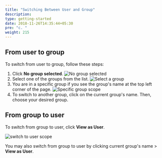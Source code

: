 ```yaml
---
title: "Switching Between User and Group"
description:
type: getting-started
date: 2018-11-26T14:35:44+05:30
pre: "c. "
weight: 215
---
```

## From user to group
To switch from user to group, follow these steps:

1. Click **No group selected**.
    ![No group selected](/images/getting-started/no-grp-selected.png?classes=border,shadow&width=70pc)
2. Select one of the groups from the list.
    ![Select a group](/images/getting-started/select-group.png?classes=border,shadow&width=50pc)
3. You are in a specific group if you see the group's name at the top left
   corner of the page.
   ![Specific group scope](/images/getting-started/verify-grp-scope.png?classes=border,shadow&width=70pc)
4. To switch to another group, click on the current group's name.
   Then, choose your desired group.

## From group to user
To switch from group to user, click **View as User**.

![switch to user scope](/images/getting-started/switch-to-user.png?classes=border,shadow&width=70pc)

You may also switch from group to user by clicking current group's name >
**View as User**.
